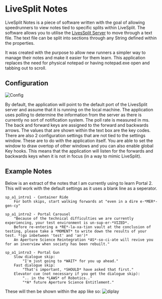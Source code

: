 # LiveSplit Notes

LiveSplit Notes is a piece of software written with the goal of allowing speedrunners to view notes tied to specific splits within LiveSplit. The software allows you to utilise the [LivesSplit Server]([https://github.com/LiveSplit/LiveSplit.Server/releases](https://github.com/LiveSplit/LiveSplit.Server/releases)) to move through a text file. The text file can be split into sections through any String defined within the properties.

It was created with the purpose to allow new runners a simpler way to manage their notes and make it easier for them learn. This application replaces the need for physical notepad or having notepad.exe open and tabbing out to scroll.


## Configuration
![Config](https://i.imgur.com/CUjQlU3.png)

By default, the application will point to the default port of the LivesSplit server and assume that it is running on the local machine. 
The application uses polling to determine the information from the server as there is currently no sort of notification system. The poll rate is measured in ms.
The back and forward keys are assigned to the forward and backwards arrows. The values that are shown within the text box are the key codes.
There are also 2 configuration settings that are not tied to the settings window. These are to do with the application itself. You are able to set the window to draw overtop of other windows and you can also enable global Key hooks. This means that the application will listen for the forwards and backwards keys when it is not in focus (in a way to mimic LiveSplit).

## Example Notes
Below is an extract of the notes that I am currently using to learn Portal 2. This will work with the default settings as it uses a blank line as a seperator.
```
sp_a1_intro1 - Container Ride
    For both skips, start walking forwards at "even in a dire e-*MER*-gen-cy"

sp_a1_intro2 - Portal Carousel
    "Because of the technical difficulties we are currently experiencing, your test environment is un-sup-er-*VIZED*.
    Before re-entering a *RE*-la-xa-tion vault at the conclusion of testing, please take a *MOMENT* to write down the results of your test. *(go inbetween 'test' and 'an')*
    An Aperture Science Reintegration *AS*-so-ci-ate will revive you for an inverview when society has been rebuilt."

sp_a1_intro3 - Portal Gun
    Slow dialogue skip:
        "I'm just going to *WAIT* for you up ahead."
    Fast dialogue skip:
        "That's important, *SHOULD* have asked that first."
    Elevator cue (not necessary if you get the dialogue skip):
        ".. in the *LAWS* of Robotics.."
        "*A* future Aperture Science Entitlement."
```

These will then be shown within the app like so:
![diplay](https://i.imgur.com/am7jWKC.png)

